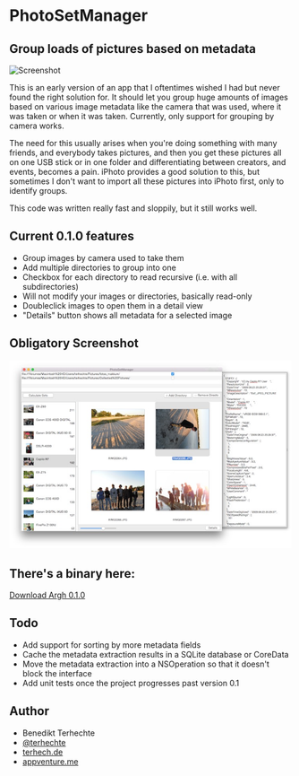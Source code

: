 PhotoSetManager
=====

## Group loads of pictures based on metadata

![Screenshot](/resources/icon.png)

This is an early version of an app that I oftentimes wished I had but never found the right solution for. It should let you group huge amounts of images based on various image metadata like the camera that was used, where it was taken or when it was taken. Currently, only support for grouping by camera works.

The need for this usually arises when you're doing something with many friends, and everybody takes pictures, and then you get these pictures all on one USB stick or in one folder and differentiating between creators, and events, becomes a pain. iPhoto provides a good solution to this, but sometimes I don't want to import all these pictures into iPhoto first, only to identify groups.

This code was written really fast and sloppily, but it still works well.

## Current 0.1.0 features

- Group images by camera used to take them
- Add multiple directories to group into one
- Checkbox for each directory to read recursive (i.e. with all subdirectories)
- Will not modify your images or directories, basically read-only
- Doubleclick images to open them in a detail view
- "Details" button shows all metadata for a selected image

## Obligatory Screenshot

![Screenshot](/binary/screenshot.jpg)

## There's a binary here:

[Download Argh 0.1.0](/binary/PhotoSetManager-0.1.0.zip)

## Todo
- Add support for sorting by more metadata fields
- Cache the metadata extraction results in a SQLite database or CoreData
- Move the metadata extraction into a NSOperation so that it doesn't block the interface
- Add unit tests once the project progresses past version 0.1

## Author
- Benedikt Terhechte
- [@terhechte](http://twitter.com/terhechte)
- [terhech.de](http://www.terhech.de)
- [appventure.me](http://appventure.me)
